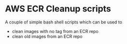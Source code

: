 # AWS ECR Cleanup scripts

A couple of simple bash shell scripts which can be used to 

- clean images with no tag from an ECR repo
- clean old images from an ECR repo
